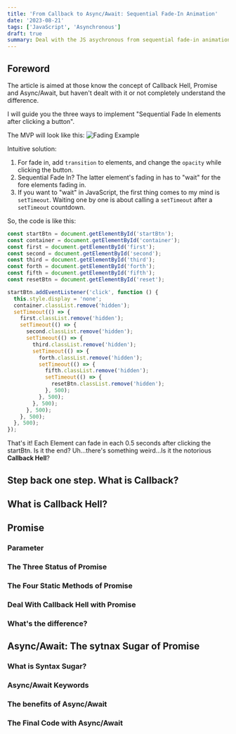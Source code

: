 ```yaml
---
title: 'From Callback to Async/Await: Sequential Fade-In Animation'
date: '2023-08-21'
tags: ['JavaScript', 'Asynchronous']
draft: true
summary: Deal with the JS asychronous from sequential fade-in animation. Step by step refactor the code from Callback, Promise to Async/Await, providing cleaner and more maintainable code.
---
```


## Foreword

The article is aimed at those know the concept of Callback Hell, Promise and Async/Await, but haven't dealt with it or not completely understand the difference.

I will guide you the three ways to implement "Sequential Fade In elements after clicking a button".

The MVP will look like this:
![Fading Example](/software-development/from-callback-to-async/fading-example.gif)

Intuitive solution:

1. For fade in, add `transition` to elements, and change the `opacity` while clicking the button.
2. Sequential Fade In? The latter element's fading in has to "wait" for the fore elements fading in.
3. If you want to "wait" in JavaScript, the first thing comes to my mind is `setTimeout`. Waiting one by one is about calling a `setTimeout` after a `setTimeout` countdown.

So, the code is like this:

```javascript
const startBtn = document.getElementById('startBtn');
const container = document.getElementById('container');
const first = document.getElementById('first');
const second = document.getElementById('second');
const third = document.getElementById('third');
const forth = document.getElementById('forth');
const fifth = document.getElementById('fifth');
const resetBtn = document.getElementById('reset');

startBtn.addEventListener('click', function () {
  this.style.display = 'none';
  container.classList.remove('hidden');
  setTimeout(() => {
    first.classList.remove('hidden');
    setTimeout(() => {
      second.classList.remove('hidden');
      setTimeout(() => {
        third.classList.remove('hidden');
        setTimeout(() => {
          forth.classList.remove('hidden');
          setTimeout(() => {
            fifth.classList.remove('hidden');
            setTimeout(() => {
              resetBtn.classList.remove('hidden');
            }, 500);
          }, 500);
        }, 500);
      }, 500);
    }, 500);
  }, 500);
});
```

That's it! Each Element can fade in each 0.5 seconds after clicking the startBtn.
Is it the end?
Uh...there's something weird...Is it the notorious **Callback Hell**?

## Step back one step. What is Callback?

## What is Callback Hell?

## Promise

### Parameter

### The Three Status of Promise

### The Four Static Methods of Promise

### Deal With Callback Hell with Promise

### What's the difference?

## Async/Await: The sytnax Sugar of Promise

### What is Syntax Sugar?

### Async/Await Keywords

### The benefits of Async/Await

### The Final Code with Async/Await
